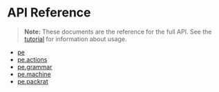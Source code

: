 
# API Reference

> **Note:** These documents are the reference for the full API. See
> the [tutorial](tutorial.md) for information about usage.


* [pe](pe.md)
* [pe.actions](pe.actions.md)
* [pe.grammar](pe.grammar.md)
* [pe.machine](pe.machine.md)
* [pe.packrat](pe.packrat.md)

